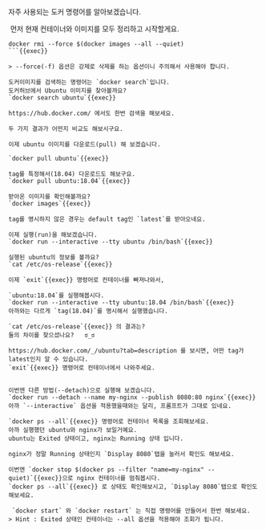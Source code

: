 자주 사용되는 도커 명령어를 알아보겠습니다.

​
먼저 현재 컨테이너와 이미지를 모두 정리하고 시작할게요.
```
docker rmi --force $(docker images --all --quiet)
```{{exec}}

> --force(-f) 옵션은 강제로 삭제를 하는 옵션이니 주의해서 사용해야 합니다.

도커이미지를 검색하는 명령어는 `docker search`입니다.
도커허브에서 Ubuntu 이미지를 찾아볼까요?  
`docker search ubuntu`{{exec}}

https://hub.docker.com/ 에서도 한번 검색을 해보세요.

두 가지 결과가 어떤지 비교도 해보시구요.

이제 ubuntu 이미지를 다운로드(pull) 해 보겠습니다.

`docker pull ubuntu`{{exec}}

tag를 특정해서(18.04) 다운로드도 해보구요.
`docker pull ubuntu:18.04`{{exec}}

받아온 이미지를 확인해볼까요?
`docker images`{{exec}}

tag를 명시하지 않은 경우는 default tag인 `latest`를 받아오네요.

이제 실행(run)을 해보겠습니다.
`docker run --interactive --tty ubuntu /bin/bash`{{exec}}

실행된 ubuntu의 정보를 볼까요?
`cat /etc/os-release`{{exec}}

이제 `exit`{{exec}} 명령어로 컨테이너를 빠져나와서,

`ubuntu:18.04`를 실행해봅시다.
`docker run --interactive --tty ubuntu:18.04 /bin/bash`{{exec}}
아까와는 다르게 `tag(18.04)`를 명시해서 실행했습니다.

`cat /etc/os-release`{{exec}} 의 결과는?  
둘의 차이를 찾으셨나요?   ಠ_ಠ

https://hub.docker.com/_/ubuntu?tab=description 를 보시면, 어떤 tag가 latest인지 알 수 있습니다.
`exit`{{exec}} 명령어로 컨테이너에서 나와주세요.


이번엔 다른 방법(--detach)으로 실행해 보겠습니다.
`docker run --detach --name my-nginx --publish 8080:80 nginx`{{exec}}
아까 `--interactive` 옵션을 적용했을때와는 달리, 프롬프트가 그대로 있네요.

`docker ps --all`{{exec}} 명령어로 컨테이너 목록을 조회해보세요.
아까 실행했던 ubuntu와 nginx가 보일거예요.  
ubuntu는 Exited 상태이고, nginx는 Running 상태 입니다.

nginx가 정말 Running 상태인지 `Display 8080`탭을 눌러서 확인도 해보세요.

이번엔 `docker stop $(docker ps --filter "name=my-nginx" --quiet)`{{exec}}으로 nginx 컨테이너를 멈춰봅시다.  
`docker ps --all`{{exec}} 로 상태도 확인해보시고, `Display 8080`탭으로 확인도 해보세요.

 `docker start` 와 `docker restart` 는 직접 명령어를 만들어서 한번 해보세요.
> Hint : Exited 상태인 컨테이너는 --all 옵션을 적용해야 조회가 됩니다.
